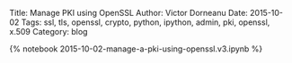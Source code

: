 Title: Manage PKI using OpenSSL
Author: Victor Dorneanu
Date: 2015-10-02
Tags: ssl, tls, openssl, crypto, python, ipython, admin, pki, openssl, x.509
Category: blog

{% notebook 2015-10-02-manage-a-pki-using-openssl.v3.ipynb %}
